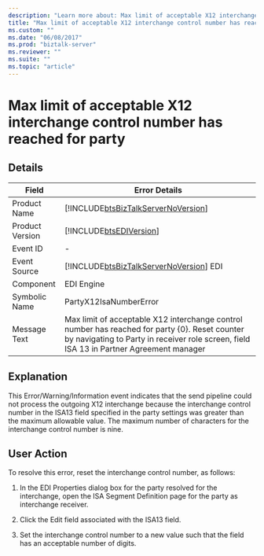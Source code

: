 ```yaml
---
description: "Learn more about: Max limit of acceptable X12 interchange control number has reached for party"
title: "Max limit of acceptable X12 interchange control number has reached for party"
ms.custom: ""
ms.date: "06/08/2017"
ms.prod: "biztalk-server"
ms.reviewer: ""
ms.suite: ""
ms.topic: "article"
---
```

# Max limit of acceptable X12 interchange control number has reached for party
## Details  
  
| Field | Error Details |
|-----------------|-------------------------------------------------------------------------------------------------------------------------------------------------------------------------------------------|
|  Product Name   |                                                    [!INCLUDE[btsBizTalkServerNoVersion](../includes/btsbiztalkservernoversion-md.md)]                                                     |
| Product Version |                                                                [!INCLUDE[btsEDIVersion](../includes/btsediversion-md.md)]                                                                 |
|    Event ID     |                                                                                             -                                                                                             |
|  Event Source   |                                                  [!INCLUDE[btsBizTalkServerNoVersion](../includes/btsbiztalkservernoversion-md.md)] EDI                                                   |
|    Component    |                                                                                        EDI Engine                                                                                         |
|  Symbolic Name  |                                                                                  PartyX12IsaNumberError                                                                                   |
|  Message Text   | Max limit of acceptable X12 interchange control number has reached for party {0}. Reset counter by navigating to Party in receiver role screen, field ISA 13 in Partner Agreement manager |
  
## Explanation  
 This Error/Warning/Information event indicates that the send pipeline could not process the outgoing X12 interchange because the interchange control number in the ISA13 field specified in the party settings was greater than the maximum allowable value. The maximum number of characters for the interchange control number is nine.  
  
## User Action  
 To resolve this error, reset the interchange control number, as follows:  
  
1.  In the EDI Properties dialog box for the party resolved for the interchange, open the ISA Segment Definition page for the party as interchange receiver.  
  
2.  Click the Edit field associated with the ISA13 field.  
  
3.  Set the interchange control number to a new value such that the field has an acceptable number of digits.
